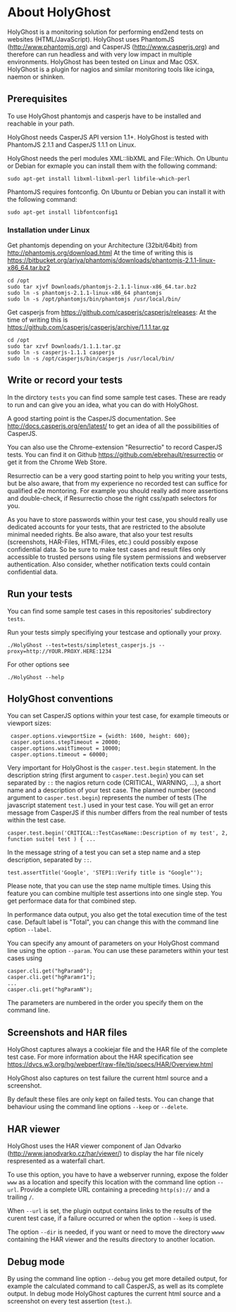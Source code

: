 # About HolyGhost

HolyGhost is a monitoring solution for performing end2end tests on websites (HTML/JavaScript). HolyGhost uses PhantomJS (http://www.phantomjs.org) and CasperJS (http://www.casperjs.org) and therefore can run headless and with very low impact in multiple environments. HolyGhost has been tested on Linux and Mac OSX. HolyGhost is a plugin for nagios and similar monitoring tools like icinga, naemon or shinken.  

## Prerequisites

To use HolyGhost phantomjs and casperjs have to be installed and reachable in your path.

HolyGhost needs CasperJS API version 1.1+. HolyGhost is tested with PhantomJS 2.1.1 and CasperJS 1.1.1 on Linux.

HolyGhost needs the perl modules XML::libXML and File::Which. On Ubuntu or Debian for exmaple you can install them with the following command:

    sudo apt-get install libxml-libxml-perl libfile-which-perl

PhantomJS requires fontconfig. On Ubuntu or Debian you can install it with the following command:

    sudo apt-get install libfontconfig1

### Installation under Linux

Get phantomjs depending on your Architecture (32bit/64bit) from http://phantomjs.org/download.html
At the time of writing this is https://bitbucket.org/ariya/phantomjs/downloads/phantomjs-2.1.1-linux-x86_64.tar.bz2

    cd /opt
    sudo tar xjvf Downloads/phantomjs-2.1.1-linux-x86_64.tar.bz2
    sudo ln -s phantomjs-2.1.1-linux-x86_64 phantomjs
    sudo ln -s /opt/phantomjs/bin/phantomjs /usr/local/bin/

Get casperjs from https://github.com/casperjs/casperjs/releases:
At the time of writing this is https://github.com/casperjs/casperjs/archive/1.1.1.tar.gz

    cd /opt
    sudo tar xzvf Downloads/1.1.1.tar.gz
    sudo ln -s casperjs-1.1.1 casperjs
    sudo ln -s /opt/casperjs/bin/casperjs /usr/local/bin/
    
## Write or record your tests

In the dirctory ```tests``` you can find some sample test cases. These are ready to run and can give you an idea, what you can do with HolyGhost.

A good starting point is the CasperJS documentation. See http://docs.casperjs.org/en/latest/ to get an idea of all the possibilities of CasperJS.

You can also use the Chrome-extension "Resurrectio" to record CasperJS tests. You can find it on Github https://github.com/ebrehault/resurrectio or get it from the Chrome Web Store.

Resurrectio can be a very good starting point to help you writing your tests, but be also aware, that from my experience no recorded test can suffice for qualified e2e montoring. For example you should really add more assertions and double-check, if Resurrectio chose the right css/xpath selectors for you.

As you have to store passwords within your test case, you should really use dedicated accounts for your tests, that are restricted to the absolute minimal needed rights. Be also aware, that also your test results (screenshots, HAR-Files, HTML-Files, etc.) could possibly expose confidential data.
So be sure to make test cases and result files only accessible to trusted persons using file system permissions and webserver authentication. Also consider, whether notification texts could contain confidential data.

## Run your tests

You can find some sample test cases in this repositories' subdirectory ```tests```.

Run your tests simply specifiying your testcase and optionally your proxy.

    ./HolyGhost --test=tests/simpletest_casperjs.js --proxy=http://YOUR.PROXY.HERE:1234

For other options see

    ./HolyGhost --help


## HolyGhost conventions

You can set CasperJS options within your test case, for example timeouts or viewport sizes:

     casper.options.viewportSize = {width: 1600, height: 600};
     casper.options.stepTimeout = 20000;
     casper.options.waitTimeout = 10000;
     casper.options.timeout = 60000;

Very important for HolyGhost is the ```casper.test.begin``` statement.
In the description string (first argument to ```casper.test.begin```) you can set separated by ```::``` the nagios return code (CRITICAL, WARNING, ...), a short name and a description of your test case.
The planned number (second argument to ```casper.test.begin```) represents the number of tests (The javascript statement ```test.```) used in your test case. You will get an error message from CasperJS if this number differs from the real number of tests within the test case.

    casper.test.begin('CRITICAL::TestCaseName::Description of my test', 2, function suite( test ) { ...

In the message string of a test you can set a step name and a step description, separated by ```::```.

    test.assertTitle('Google', 'STEP1::Verify title is "Google"');

Please note, that you can use the step name multiple times. Using this feature you can combine multiple test assertions into one single step. You get performace data for that combined step.

In performance data output, you also get the total execution time of the test case. Default label is "Total", you can change this with the command line option ```--label```.

You can specify any amount of parameters on your HolyGhost command line using the option ```--param```. You can use these parameters within your test cases using
    
    casper.cli.get("hgParam0");
    casper.cli.get("hgParamr1");
    ...
    casper.cli.get("hgParamN");

The parameters are numbered in the order you specify them on the command line.

## Screenshots and HAR files

HolyGhost captures always a cookiejar file and the HAR file of the complete test case. For more information about the HAR specification see https://dvcs.w3.org/hg/webperf/raw-file/tip/specs/HAR/Overview.html

HolyGhost also captures on test failure the current html source and a screenshot.

By default these files are only kept on failed tests. You can change that behaviour using the command line options ```--keep``` or ```--delete```.

## HAR viewer

HolyGhost uses the HAR viewer component of Jan Odvarko (http://www.janodvarko.cz/har/viewer/) to display the har file nicely respresented as a waterfall chart.

To use this option, you have to have a webserver running, expose the folder ```www``` as a location and specify this location with the command line option ```--url```. Provide a complete URL containing a preceding ```http(s)://``` and a trailing ```/```.

When ```--url``` is set, the plugin output contains links to the results of the curent test case, if a failure occurred or when the option ```--keep``` is used.

The option ```--dir``` is needed, if you want or need to move the directory ```wwww``` containing the HAR viewer and the results directory to another location. 

## Debug mode

By using the command line option ```--debug``` you get more detailed output, for example the calculated command to call CasperJS, as well as its complete output. In debug mode HolyGhost captures the current html source and a screenshot on every test assertion (```test.```).
